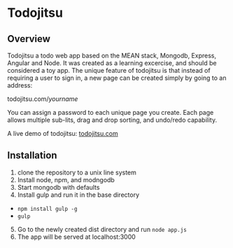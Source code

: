 # Todojitsu

## Overview 

Todojitsu a todo web app based on the MEAN stack, Mongodb, Express, Angular and Node. It was created as a learning excercise, and should be considered a toy app. The unique feature of todojitsu is that instead of requiring a user to sign in, a new page can be created simply by going to an address:

todojitsu.com/*yourname*

You can assign a password to each unique page you create. Each page allows multiple sub-lits, drag and drop sorting, and undo/redo capability.

A live demo of todojitsu:
  [todojitsu.com](http://todojitsu.com)

## Installation

1. clone the repository to a unix line system
2. Install node, npm, and modngodb
3. Start mongodb with defaults
4. Install gulp and run it in the base directory
  * ```npm install gulp -g```
  * ```gulp```
5. Go to the newly created dist directory and run ```node app.js```
6. The app will be served at localhost:3000
